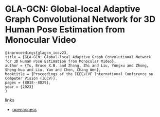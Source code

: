 # GLA-GCN: Global-local Adaptive Graph Convolutional Network for 3D Human Pose Estimation from Monocular Video

```
@inproceedings{glagcn_iccv23,
title = {GLA-GCN: Global-local Adaptive Graph Convolutional Network for 3D Human Pose Estimation from Monocular Video},
author = {Yu, Bruce X.B. and Zhang, Zhi and Liu, Yongxu and Zhong, Sheng-hua and Liu, Yan and Chen, Chang Wen},
booktitle = {Proceedings of the IEEE/CVF International Conference on Computer Vision (ICCV)},
pages = {8818--8829},
year = {2023}
}
```

links
- [openaccess](http://openaccess.thecvf.com//content/ICCV2023/html/Yu_GLA-GCN_Global-local_Adaptive_Graph_Convolutional_Network_for_3D_Human_Pose_ICCV_2023_paper.html)
